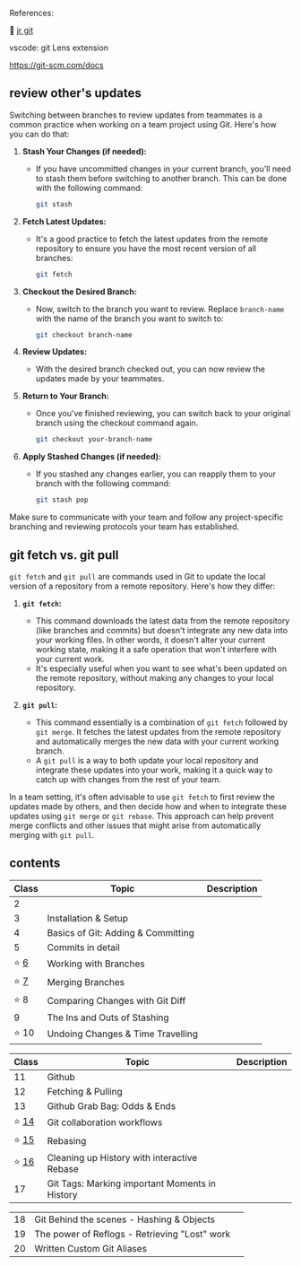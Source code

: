 References:

:book: [jr git](JR_Git/myGit.md)



vscode: git Lens extension

https://git-scm.com/docs





## review other's updates

Switching between branches to review updates from teammates is a common practice when working on a team project using Git. Here's how you can do that:

1. **Stash Your Changes (if needed):** 
   - If you have uncommitted changes in your current branch, you'll need to stash them before switching to another branch. This can be done with the following command:
     ```bash
     git stash
     ```

2. **Fetch Latest Updates:**
   - It's a good practice to fetch the latest updates from the remote repository to ensure you have the most recent version of all branches:
     ```bash
     git fetch
     ```

3. **Checkout the Desired Branch:**
   - Now, switch to the branch you want to review. Replace `branch-name` with the name of the branch you want to switch to:
     ```bash
     git checkout branch-name
     ```

4. **Review Updates:**
   - With the desired branch checked out, you can now review the updates made by your teammates. 

5. **Return to Your Branch:**
   - Once you've finished reviewing, you can switch back to your original branch using the checkout command again. 
     ```bash
     git checkout your-branch-name
     ```

6. **Apply Stashed Changes (if needed):**
   - If you stashed any changes earlier, you can reapply them to your branch with the following command:
     ```bash
     git stash pop
     ```

Make sure to communicate with your team and follow any project-specific branching and reviewing protocols your team has established.



## git fetch vs. git pull

`git fetch` and `git pull` are commands used in Git to update the local version of a repository from a remote repository. Here's how they differ:

1. **`git fetch`:**
   - This command downloads the latest data from the remote repository (like branches and commits) but doesn't integrate any new data into your working files. In other words, it doesn't alter your current working state, making it a safe operation that won't interfere with your current work. 
   - It's especially useful when you want to see what's been updated on the remote repository, without making any changes to your local repository.

2. **`git pull`:**
   - This command essentially is a combination of `git fetch` followed by `git merge`. It fetches the latest updates from the remote repository and automatically merges the new data with your current working branch.
   - A `git pull` is a way to both update your local repository and integrate these updates into your work, making it a quick way to catch up with changes from the rest of your team.

In a team setting, it's often advisable to use `git fetch` to first review the updates made by others, and then decide how and when to integrate these updates using `git merge` or `git rebase`. This approach can help prevent merge conflicts and other issues that might arise from automatically merging with `git pull`.





## contents

| Class                      | Topic                              | Description |
| :------------------------- | ---------------------------------- | ----------- |
| 2                          |                                    |             |
| 3                          | Installation & Setup               |             |
| 4                          | Basics of Git: Adding & Committing |             |
| 5                          | Commits in detail                  |             |
| :star: [6](./C6/readme.md) | Working with Branches              |             |
| :star: [7](./C7/readme.md) | Merging Branches                   |             |
| :star: 8                   | Comparing Changes with Git Diff    |             |
| 9                          | The Ins and Outs of Stashing       |             |
| :star: 10                  | Undoing Changes & Time Travelling  |             |





| Class                        | Topic                                          | Description |
| ---------------------------- | ---------------------------------------------- | ----------- |
| 11                           | Github                                         |             |
| 12                           | Fetching & Pulling                             |             |
| 13                           | Github Grab Bag: Odds & Ends                   |             |
| :star: [14](./C14/README.md) | Git collaboration workflows                    |             |
| :star: [15](./C15/README.md) | Rebasing                                       |             |
| :star: [16](./C16/README.md) | Cleaning up History with interactive Rebase    |             |
| 17                           | Git Tags: Marking important Moments in History |             |





|      |                                               |      |
| ---- | --------------------------------------------- | ---- |
| 18   | Git Behind the scenes - Hashing & Objects     |      |
| 19   | The power of Reflogs - Retrieving "Lost" work |      |
| 20   | Written Custom Git Aliases                    |      |


